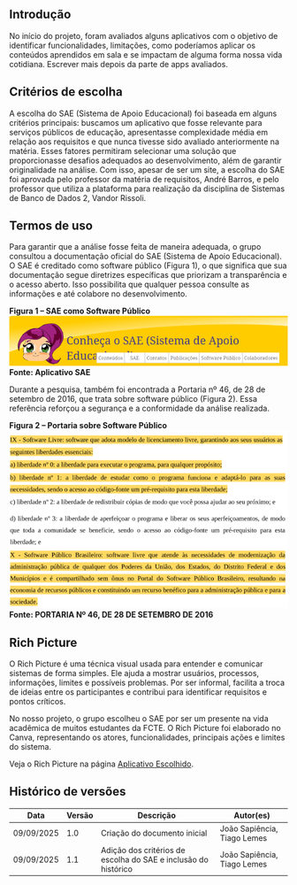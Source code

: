 ## Introdução

No início do projeto, foram avaliados alguns aplicativos com o objetivo de identificar funcionalidades, limitações, como poderíamos aplicar os conteúdos aprendidos em sala e se impactam de alguma forma nossa vida cotidiana. Escrever mais depois da parte de apps avaliados.

## Critérios de escolha
A escolha do SAE (Sistema de Apoio Educacional) foi baseada em alguns critérios principais: buscamos um aplicativo que fosse relevante para serviços públicos de educação, apresentasse complexidade média em relação aos requisitos e que nunca tivesse sido avaliado anteriormente na matéria. Esses fatores permitiram selecionar uma solução que proporcionasse desafios adequados ao desenvolvimento, além de garantir originalidade na análise. Com isso, apesar de ser um site, a escolha do SAE foi aprovada pelo professor da matéria de requisitos, André Barros, e pelo professor que utiliza a plataforma para realização da disciplina de Sistemas de Banco de Dados 2, Vandor Rissoli.

## Termos de uso 
Para garantir que a análise fosse feita de maneira adequada, o grupo consultou a documentação oficial do SAE (Sistema de Apoio Educacional). O SAE é creditado como software público (Figura 1), o que significa que sua documentação segue diretrizes específicas que priorizam a transparência e o acesso aberto. Isso possibilita que qualquer pessoa consulte as informações e até colabore no desenvolvimento.

**Figura 1 – SAE como Software Público**
![SAE](../imagens/termoUso/SAEsoftwarePublico.png)  
**Fonte: Aplicativo SAE**

Durante a pesquisa, também foi encontrada a Portaria nº 46, de 28 de setembro de 2016, que trata sobre software público (Figura 2). Essa referência reforçou a segurança e a conformidade da análise realizada.

**Figura 2 – Portaria sobre Software Público**
![Portaria Software Público](../imagens/termoUso/portariaSoftwarePublico.png)  
**Fonte: PORTARIA Nº 46, DE 28 DE SETEMBRO DE 2016**

## Rich Picture
O Rich Picture é uma técnica visual usada para entender e comunicar sistemas de forma simples. Ele ajuda a mostrar usuários, processos, informações, limites e possíveis problemas. Por ser informal, facilita a troca de ideias entre os participantes e contribui para identificar requisitos e pontos críticos.

No nosso projeto, o grupo escolheu o SAE por ser um presente na vida acadêmica de muitos estudantes da FCTE. O Rich Picture foi elaborado no Canva, representando os atores, funcionalidades, principais ações e limites do sistema.

Veja o Rich Picture na página [Aplicativo Escolhido](../Rich-picture/richpicture.md). 

## Histórico de versões

| Data       | Versão | Descrição                                                        | Autor(es)                       |
|------------|--------|------------------------------------------------------------------|---------------------------------|
| 09/09/2025 | 1.0    | Criação do documento inicial                                     | João Sapiência, Tiago Lemes     |
| 09/09/2025 | 1.1    | Adição dos critérios de escolha do SAE e inclusão do histórico   | João Sapiência, Tiago Lemes     |
